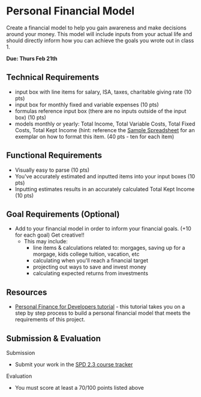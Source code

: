 # Personal Financial Model

Create a financial model to help you gain awareness and make decisions around your money. This model will include inputs from your actual life and should directly inform how you can achieve the goals you wrote out in class 1.

**Due: Thurs Feb 21th**

## Technical Requirements
- input box with line items for salary, ISA, taxes, charitable giving rate (10 pts)
- input box for monthly fixed and variable expenses (10 pts)
- formulas reference input box (there are no inputs outside of the input box) (10 pts)
- models monthly or yearly: Total Income, Total Variable Costs, Total Fixed Costs, Total Kept Income (hint: reference the [Sample Spreadsheet](https://docs.google.com/spreadsheets/d/1sTn7VpVVeW7kN1H-ova-gztEiWP62s8Qw-uIAQN-jNE/edit#gid=2129061068) for an exemplar on how to format this item. (40 pts - ten for each item)

## Functional Requirements
- Visually easy to parse (10 pts)
- You've accurately estimated and inputted items into your input boxes (10 pts)
- Inputting estimates results in an accurately calculated Total Kept Income (10 pts)

## Goal Requirements (Optional)
- Add to your financial model in order to inform your financial goals. (+10 for each goal) Get creative!! 
  - This may include:
    - line items & calculations related to: morgages, saving up for a morgage, kids college tuition, vacation, etc
    - calculating when you'll reach a financial target
    - projecting out ways to save and invest money
    - calculating expected returns from investments

## Resources
- [Personal Finance for Developers tutorial](https://www.makeschool.com/academy/track/personal-finance-jx8) - this tutorial takes you on a step by step process to build a personal financial model that meets the requirements of this project.

## Submission & Evaluation 

Submission

- Submit your work in the [SPD 2.3 course tracker](https://docs.google.com/spreadsheets/d/1mFMo8xpYxV71TOo-o4wDxT4ruJC5iBotJwQCCS1UgrA/edit#gid=1132648801)

Evaluation

- You must score at least a 70/100 points listed above

